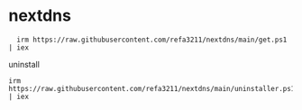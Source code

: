 # nextdns

```
  irm https://raw.githubusercontent.com/refa3211/nextdns/main/get.ps1 | iex
```

uninstall
```CMD
irm https://raw.githubusercontent.com/refa3211/nextdns/main/uninstaller.ps1 | iex
```
